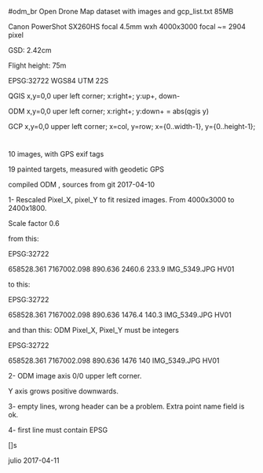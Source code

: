 #odm_br
Open Drone Map dataset with images and  gcp_list.txt 85MB

Canon PowerShot SX260HS focal 4.5mm wxh 4000x3000 focal ~= 2904 pixel

GSD: 2.42cm  

Flight height: 75m

EPSG:32722 WGS84 UTM 22S

QGIS x,y=0,0 uper left corner; x:right+; y:up+, down-

ODM x,y=0,0 uper left corner; x:right+; y:down+ = abs(qgis y)

GCP x,y=0,0 upper left corner;  x=col, y=row; x={0..width-1}, y={0..height-1};

#
10 images, with GPS exif tags

19 painted targets, measured with geodetic GPS

compiled ODM , sources from git 2017-04-10

1- Rescaled Pixel_X, pixel_Y to fit resized images. From 4000x3000 to 2400x1800. 

Scale factor 0.6

from this:

EPSG:32722

658528.361 7167002.098 890.636 2460.6 233.9 IMG_5349.JPG HV01

to this:

EPSG:32722

658528.361 7167002.098 890.636 1476.4 140.3 IMG_5349.JPG HV01

and than this: ODM Pixel_X, Pixel_Y must be integers

EPSG:32722

658528.361 7167002.098 890.636  1476  140  IMG_5349.JPG HV01


2- ODM image axis 0/0 upper left corner. 

Y axis grows positive downwards.

3- empty lines, wrong header can be a problem. Extra point name field is ok.

4- first line must contain EPSG

[]s

julio
2017-04-11
